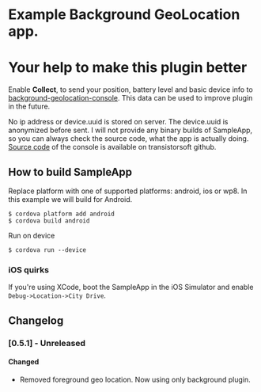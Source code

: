 Example Background GeoLocation app.
=============================================

Your help to make this plugin better
==============================

Enable **Collect**, to send your position, battery level and basic device info to [background-geolocation-console](https://background-geolocation-console.herokuapp.com/). This data can be used to improve plugin in the future.

No ip address or device.uuid is stored on server. The device.uuid is anonymized before sent.
I will not provide any binary builds of SampleApp, so you can always check the source code, what the app is actually doing. [Source code](https://github.com/transistorsoft/background-geolocation-console) of the console is available on transistorsoft github.

## How to build SampleApp

Replace platform with one of supported platforms: android, ios or wp8. In this example we will build for Android.

```
$ cordova platform add android
$ cordova build android
```

Run on device

```
$ cordova run --device
```

### iOS quirks

If you're using XCode, boot the SampleApp in the iOS Simulator and enable ```Debug->Location->City Drive```.


## Changelog

### [0.5.1] - Unreleased
#### Changed
- Removed foreground geo location. Now using only background plugin.
